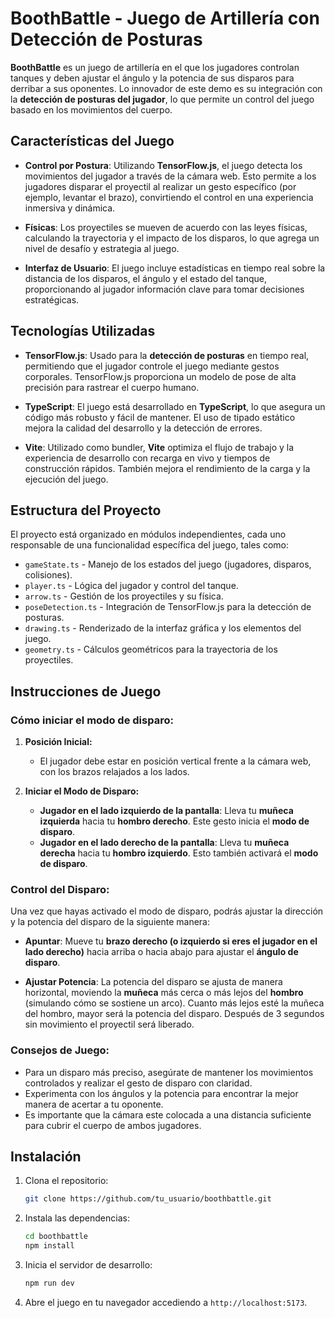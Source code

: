 # **BoothBattle - Juego de Artillería con Detección de Posturas**

**BoothBattle** es un juego de artillería en el que los jugadores controlan tanques y deben ajustar el ángulo y la potencia de sus disparos para derribar a sus oponentes. Lo innovador de este demo es su integración con la **detección de posturas del jugador**, lo que permite un control del juego basado en los movimientos del cuerpo.

## **Características del Juego**

- **Control por Postura**: Utilizando **TensorFlow.js**, el juego detecta los movimientos del jugador a través de la cámara web. Esto permite a los jugadores disparar el proyectil al realizar un gesto específico (por ejemplo, levantar el brazo), convirtiendo el control en una experiencia inmersiva y dinámica.
  
- **Físicas**: Los proyectiles se mueven de acuerdo con las leyes físicas, calculando la trayectoria y el impacto de los disparos, lo que agrega un nivel de desafío y estrategia al juego.

- **Interfaz de Usuario**: El juego incluye estadísticas en tiempo real sobre la distancia de los disparos, el ángulo y el estado del tanque, proporcionando al jugador información clave para tomar decisiones estratégicas.

## **Tecnologías Utilizadas**

- **TensorFlow.js**: Usado para la **detección de posturas** en tiempo real, permitiendo que el jugador controle el juego mediante gestos corporales. TensorFlow.js proporciona un modelo de pose de alta precisión para rastrear el cuerpo humano.

- **TypeScript**: El juego está desarrollado en **TypeScript**, lo que asegura un código más robusto y fácil de mantener. El uso de tipado estático mejora la calidad del desarrollo y la detección de errores.

- **Vite**: Utilizado como bundler, **Vite** optimiza el flujo de trabajo y la experiencia de desarrollo con recarga en vivo y tiempos de construcción rápidos. También mejora el rendimiento de la carga y la ejecución del juego.

## **Estructura del Proyecto**

El proyecto está organizado en módulos independientes, cada uno responsable de una funcionalidad específica del juego, tales como:

- `gameState.ts` - Manejo de los estados del juego (jugadores, disparos, colisiones).
- `player.ts` - Lógica del jugador y control del tanque.
- `arrow.ts` - Gestión de los proyectiles y su física.
- `poseDetection.ts` - Integración de TensorFlow.js para la detección de posturas.
- `drawing.ts` - Renderizado de la interfaz gráfica y los elementos del juego.
- `geometry.ts` - Cálculos geométricos para la trayectoria de los proyectiles.

## **Instrucciones de Juego**

### **Cómo iniciar el modo de disparo:**

1. **Posición Inicial:**
   - El jugador debe estar en posición vertical frente a la cámara web, con los brazos relajados a los lados.

2. **Iniciar el Modo de Disparo:**
   - **Jugador en el lado izquierdo de la pantalla**: Lleva tu **muñeca izquierda** hacia tu **hombro derecho**. Este gesto inicia el **modo de disparo**.
   - **Jugador en el lado derecho de la pantalla**: Lleva tu **muñeca derecha** hacia tu **hombro izquierdo**. Esto también activará el **modo de disparo**.

### **Control del Disparo:**

Una vez que hayas activado el modo de disparo, podrás ajustar la dirección y la potencia del disparo de la siguiente manera:

- **Apuntar**: Mueve tu **brazo derecho (o izquierdo si eres el jugador en el lado derecho)** hacia arriba o hacia abajo para ajustar el **ángulo de disparo**.
  
- **Ajustar Potencia**: La potencia del disparo se ajusta de manera horizontal, moviendo la **muñeca** más cerca o más lejos del **hombro** (simulando cómo se sostiene un arco). Cuanto más lejos esté la muñeca del hombro, mayor será la potencia del disparo. Después de 3 segundos sin movimiento el proyectil será liberado.

### **Consejos de Juego:**
- Para un disparo más preciso, asegúrate de mantener los movimientos controlados y realizar el gesto de disparo con claridad.
- Experimenta con los ángulos y la potencia para encontrar la mejor manera de acertar a tu oponente.
- Es importante que la cámara este colocada a una distancia suficiente para cubrir el cuerpo de ambos jugadores.

## **Instalación**

1. Clona el repositorio:
    ```bash
    git clone https://github.com/tu_usuario/boothbattle.git
    ```

2. Instala las dependencias:
    ```bash
    cd boothbattle
    npm install
    ```

3. Inicia el servidor de desarrollo:
    ```bash
    npm run dev
    ```

4. Abre el juego en tu navegador accediendo a `http://localhost:5173`.
